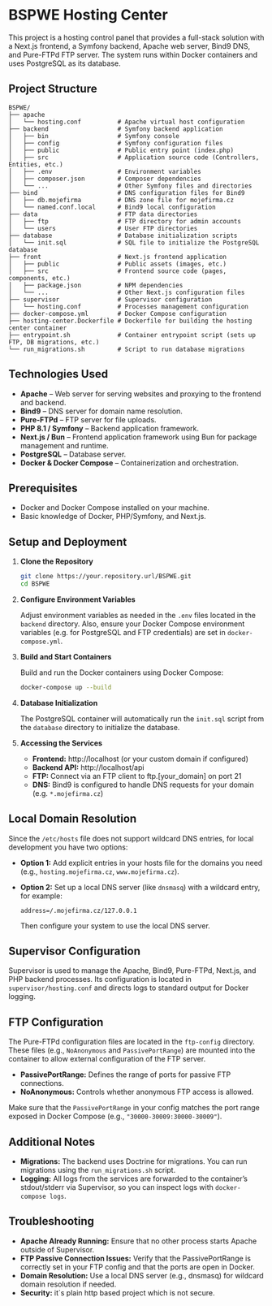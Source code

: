 # BSPWE Hosting Center

This project is a hosting control panel that provides a full-stack solution with a Next.js frontend, a Symfony backend, Apache web server, Bind9 DNS, and Pure-FTPd FTP server. The system runs within Docker containers and uses PostgreSQL as its database.

## Project Structure

```
BSPWE/
├── apache
│   └── hosting.conf          # Apache virtual host configuration
├── backend                   # Symfony backend application
│   ├── bin                   # Symfony console
│   ├── config                # Symfony configuration files
│   ├── public                # Public entry point (index.php)
│   ├── src                   # Application source code (Controllers, Entities, etc.)
│   ├── .env                  # Environment variables
│   ├── composer.json         # Composer dependencies
│   └── ...                   # Other Symfony files and directories
├── bind                      # DNS configuration files for Bind9
│   ├── db.mojefirma          # DNS zone file for mojefirma.cz
│   └── named.conf.local      # Bind9 local configuration
├── data                      # FTP data directories
│   ├── ftp                   # FTP directory for admin accounts
│   └── users                 # User FTP directories
├── database                  # Database initialization scripts
│   └── init.sql              # SQL file to initialize the PostgreSQL database
├── front                     # Next.js frontend application
│   ├── public                # Public assets (images, etc.)
│   ├── src                   # Frontend source code (pages, components, etc.)
│   ├── package.json          # NPM dependencies
│   └── ...                   # Other Next.js configuration files
├── supervisor                # Supervisor configuration
│   └── hosting.conf          # Processes management configuration
├── docker-compose.yml        # Docker Compose configuration
├── hosting-center.Dockerfile # Dockerfile for building the hosting center container
├── entrypoint.sh             # Container entrypoint script (sets up FTP, DB migrations, etc.)
└── run_migrations.sh         # Script to run database migrations
```

## Technologies Used

- **Apache** – Web server for serving websites and proxying to the frontend and backend.
- **Bind9** – DNS server for domain name resolution.
- **Pure-FTPd** – FTP server for file uploads.
- **PHP 8.1 / Symfony** – Backend application framework.
- **Next.js / Bun** – Frontend application framework using Bun for package management and runtime.
- **PostgreSQL** – Database server.
- **Docker & Docker Compose** – Containerization and orchestration.

## Prerequisites

- Docker and Docker Compose installed on your machine.
- Basic knowledge of Docker, PHP/Symfony, and Next.js.

## Setup and Deployment

1. **Clone the Repository**

   ```bash
   git clone https://your.repository.url/BSPWE.git
   cd BSPWE
   ```

2. **Configure Environment Variables**

   Adjust environment variables as needed in the `.env` files located in the `backend` directory. Also, ensure your Docker Compose environment variables (e.g. for PostgreSQL and FTP credentials) are set in `docker-compose.yml`.

3. **Build and Start Containers**

   Build and run the Docker containers using Docker Compose:

   ```bash
   docker-compose up --build
   ```

4. **Database Initialization**

   The PostgreSQL container will automatically run the `init.sql` script from the `database` directory to initialize the database.

5. **Accessing the Services**

   - **Frontend:** http://localhost (or your custom domain if configured)
   - **Backend API:** http://localhost/api
   - **FTP:** Connect via an FTP client to ftp.[your_domain] on port 21
   - **DNS:** Bind9 is configured to handle DNS requests for your domain (e.g. `*.mojefirma.cz`)

## Local Domain Resolution

Since the `/etc/hosts` file does not support wildcard DNS entries, for local development you have two options:

- **Option 1:** Add explicit entries in your hosts file for the domains you need (e.g., `hosting.mojefirma.cz`, `www.mojefirma.cz`).
- **Option 2:** Set up a local DNS server (like `dnsmasq`) with a wildcard entry, for example:
  
  ```
  address=/.mojefirma.cz/127.0.0.1
  ```
  
  Then configure your system to use the local DNS server.

## Supervisor Configuration

Supervisor is used to manage the Apache, Bind9, Pure-FTPd, Next.js, and PHP backend processes. Its configuration is located in `supervisor/hosting.conf` and directs logs to standard output for Docker logging.

## FTP Configuration

The Pure-FTPd configuration files are located in the `ftp-config` directory. These files (e.g., `NoAnonymous` and `PassivePortRange`) are mounted into the container to allow external configuration of the FTP server.

- **PassivePortRange:** Defines the range of ports for passive FTP connections.
- **NoAnonymous:** Controls whether anonymous FTP access is allowed.

Make sure that the `PassivePortRange` in your config matches the port range exposed in Docker Compose (e.g., `"30000-30009:30000-30009"`).

## Additional Notes

- **Migrations:** The backend uses Doctrine for migrations. You can run migrations using the `run_migrations.sh` script.
- **Logging:** All logs from the services are forwarded to the container’s stdout/stderr via Supervisor, so you can inspect logs with `docker-compose logs`.

## Troubleshooting

- **Apache Already Running:** Ensure that no other process starts Apache outside of Supervisor.
- **FTP Passive Connection Issues:** Verify that the PassivePortRange is correctly set in your FTP config and that the ports are open in Docker.
- **Domain Resolution:** Use a local DNS server (e.g., dnsmasq) for wildcard domain resolution if needed.
- **Security:** it`s plain http based project which is not secure.
